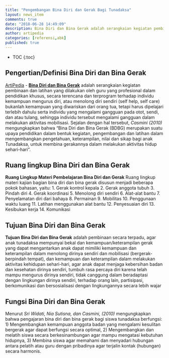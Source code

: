 ```yaml
---
title: "Pengembangan Bina Diri dan Gerak Bagi Tunadaksa"
layout: news_item
comments: true
date: "2018-06-28 14:49:09"
description: Bina Diri dan Bina Gerak adalah serangkaian kegiatan pembinaan dan latihan yang dilakukan oleh guru secara terencana dan terprogram terhadap individu kemampuan mengurus diri, atau menolong diri sendiri (self help, self care).
author: artipedia
categories: [referensi,abk]
published: true
---
```

* TOC
{:toc}

## Pengertian/Definisi Bina Diri dan Bina Gerak
[ArtiPedia](/ "ArtiPedia") - **[Bina Diri dan Bina Gerak](/wiki/arti-bina-diri-dan-bina-gerak.html "Pengertian Bina diri dan gerak")** adalah serangkaian kegiatan pembinaan dan latihan yang dilakukan oleh guru yang profesional dalam pendidikan khusus, secara terencana dan terprogram terhadap individu kemampuan mengurus diri, atau menolong diri sendiri (self help, self care) bukanlah kemampuan yang diwariskan dari orang tua, tetapi harus dipelajari terlebih dahulu serta individu yang mengalami gangguan pada otot, sendi, dan atau tulang, sehingga individu tersebut mengalami gangguan dalam melakukan aktivitas mobilisasi. Sejalan dengan hal tersebut, *Casmini (2010)* mengungkapkan bahwa “Bina Diri dan Bina Gerak (BDBG) merupakan suatu upaya pendidikan dalam bentuk kegiatan, pengembangan dan latihan dalam mengembangkan pengetahuan, keterampilan, nilai dan sikap bagi anak Tunadaksa, untuk membina gerakannya dalam melakukan aktivitas hidup sehari-hari”.
## Ruang lingkup Bina Diri dan Bina Gerak
**Ruang Lingkup Materi Pembelajaran Bina Diri dan Gerak** Ruang Iingkup materi kajian bagian bina diri dan bina gerak disusun menjadi beberapa pokok bahasan, yaitu: 1. Gerak kontrol kepala 2. Gerak anggota tubuh 3. Pindah diri 4. Gerak koordinasi 5. Menolong diri sendiri 6. Alat-alat bantu 7. Penyelamatan diri dari bahaya 8. Permainan 9. Mobilitas 10. Penggunaan waktu luang 11. Latihan menggunakan alat bantu 12. Penyesuaian diri 13. Kesibukan kerja 14. Komunikasi
## Tujuan Bina Diri dan Bina Gerak
**Tujuan Bina Diri dan Bina Gerak** adalah pembinaan secara terpadu, agar anak tunadaksa mempunyai bekal dan kemampuan/keterampilan gerak yang dapat mengantarkan anak dapat mimiliki kemampuan dan keterampilan dalam menolong dirinya sendiri dan mobilisasi (bergerak-berpindah tempat), dan kemampuan dan keterampilan dalam melakukan aktivitas kehidupan sehari-hari, agar anak dapat menjaga kebersihan badan dan kesehatan dirinya sendiri, tumbuh rasa percaya diri karena telah mampu mengurus dirinya sendiri, tidak canggung dalam beradaptasi dengan lingkungan dirinya sendiri, terhadap orang lain, partisipasi, berkomunikasi dan bersosialisasi dengan lingkungannya secara lebih wajar
## Fungsi Bina Diri dan Bina Gerak
Menurut *Sri Widati, Nia Sutisna, dan Casmini, (2010)* mengungkapkan bahwa pengajaran bina diri dan bina gerak bagi siswa tunadaksa berfungsi: 1) Mengembangkan kemampuan anggota badan yang mengalami kesulitan bergerak agar dapat berfungsi secara optimal, 2) Mengembangkan dan melatih siswa secara berkesinambungan agar mampu mengatasi kebutuhan hidupnya, 3) Membina siswa agar memahami dan menyadari hubungan antara pelatih atau guru dengan pribadinya agar terjalin kontak (hubungan) secara harmonis.
